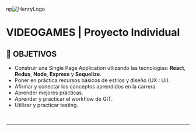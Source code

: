 np![HenryLogo](https://d31uz8lwfmyn8g.cloudfront.net/Assets/logo-henry-white-lg.png)

# **VIDEOGAMES** | Proyecto Individual

## **📌 OBJETIVOS**

-  Construir una Single Page Application utlizando las tecnologías: **React**, **Redux**, **Node**, **Express** y **Sequelize**.
-  Poner en práctica recursos básicos de estilos y diseño (UX : UI).
-  Afirmar y conectar los conceptos aprendidos en la carrera.
-  Aprender mejores prácticas.
-  Aprender y practicar el workflow de GIT.
-  Utilizar y practicar testing.

<br />

---

